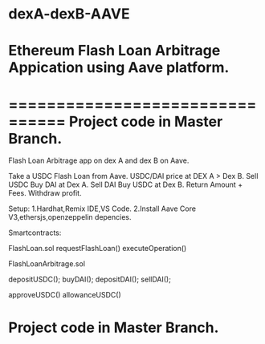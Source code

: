 # dexA-dexB-AAVE
Ethereum Flash Loan Arbitrage Appication using Aave platform.
=============================================================

================================
Project code in Master Branch.
================================

Flash Loan Arbitrage app on dex A and dex B on Aave.

Take a USDC Flash Loan from Aave.
USDC/DAI price at DEX A > Dex B.
Sell USDC Buy DAI at Dex A.
Sell DAI Buy USDC at Dex B.
Return Amount + Fees.
Withdraw profit.

Setup:
1.Hardhat,Remix IDE,VS Code.
2.Install Aave Core V3,ethersjs,openzeppelin depencies.

Smartcontracts:

FlashLoan.sol
requestFlashLoan()
executeOperation()

FlashLoanArbitrage.sol

depositUSDC();
buyDAI();
depositDAI();
sellDAI();

approveUSDC()
allowanceUSDC()

Project code in Master Branch.
==============================
